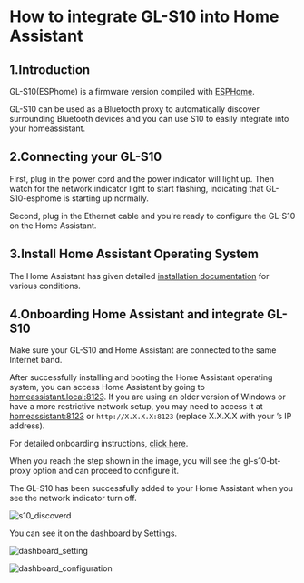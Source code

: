 # How to integrate GL-S10 into Home Assistant

## 1.Introduction

GL-S10(ESPhome) is a firmware version compiled with [ESPHome](https://esphome.io/guides/getting_started_hassio). 

GL-S10 can be used as a Bluetooth proxy to automatically discover surrounding Bluetooth devices and you can use S10 to easily integrate into your homeassistant.

## 2.Connecting your GL-S10

First, plug in the power cord and the power indicator will light up. Then watch for the network indicator light to start flashing, indicating that GL-S10-esphome is starting up normally.

Second, plug in the Ethernet cable and you're ready to configure the GL-S10 on the Home Assistant.

## 3.Install Home Assistant Operating System

The Home Assistant has given detailed [installation documentation](https://www.home-assistant.io/installation/) for various conditions.

## 4.Onboarding Home Assistant and integrate GL-S10

Make sure your GL-S10 and Home Assistant are connected to the same Internet band.

After successfully installing and booting the Home Assistant operating system, you can access Home Assistant by going to [homeassistant.local:8123](http://homeassistant.local:8123/). If you are using an older version of Windows or have a more restrictive network setup, you may need to access it at [homeassistant:8123](http://homeassistant:8123/) or `http://X.X.X.X:8123` (replace X.X.X.X with your ’s IP address).

For detailed onboarding instructions, [click here](https://www.home-assistant.io/getting-started/onboarding/).

When you reach the step shown in the image, you will see the gl-s10-bt-proxy option and can proceed to configure it.

The GL-S10 has been successfully added to your Home Assistant when you see the network indicator turn off.

![s10_discoverd](https://static.gl-inet.com/docs/iot/en/ble_proxy/gl-s10/ha_integration_guide/s10_discoverd.png)

You can see it on the dashboard by Settings. 

![dashboard_setting](https://static.gl-inet.com/docs/iot/en/ble_proxy/gl-s10/ha_integration_guide/dashboard_setting.png)

![dashboard_configuration](https://static.gl-inet.com/docs/iot/en/ble_proxy/gl-s10/ha_integration_guide/dashboard_configuration.png)



